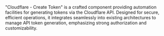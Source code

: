"Cloudflare - Create Token" is a crafted component providing automation facilities for generating tokens via the Cloudflare API. Designed for secure, efficient operations, it integrates seamlessly into existing architectures to manage API token generation, emphasizing strong authorization and customizability.
